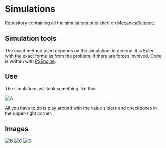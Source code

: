 # Simulations
Repository containing all the simulations published on [MecanicaScience](https://www.mecanicascience.fr/simulations/list/).

## Simulation tools

The exact method used depends on the simulation: in general, it is Euler with the exact formulas from the problem, if there are forces involved. Code is written with [PSEngine](https://github.com/mecanicascience/PhysicsSimulationEngine).

## Use

The simulations will look something like this:

![A](https://imgur.com/HWpPtds)

All you have to do is play around with the value sliders and checkboxes in the upper-right corner.

## Images

![B](https://imgur.com/FHUP8Yr)
![C](https://imgur.com/YheNP55)
![D](https://imgur.com/pJJ5jYS)
